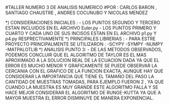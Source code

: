 #TALLER NUMERO 3 DE ANALISIS NUMERICO
#POR : CARLOS BARON , SANTIAGO CHAUSTRE , ANDRES COCUNUBO Y NICOLAS MENDEZ

*) CONSIDERACIONES INICIALES : 
	- LOS PUNTOS SEGUNDO Y TERCERO ESTAN INCLUIDOS EN EL ARCHIVO Euler.py
	- LOS PUNTOS PRIMERO Y CUARTO Y CADA UNO DE SUS INCISOS ESTAN EN EL ARCHIVO p1.py Y p4.py RESPRECTIVAMENTE
*) PRINCIPALES LIBRERIAS :
	- PARA ESTRE PROYECTO PRINCIPALMENTE SE UTILIZARON :
		-SCYPY
		-SYMPY
		-NUMPY
		-MATPALOTLIB
*) ANALISIS PUNTO 3:
	- DE LAS METODOS OBSERVADOS, PODEMOS CONCLUIR QUE EL ALGORITMO DE TAYLOR ES EL MAS APROXIMADO A LA 
	SOLUCION REAL DE LA ECUACION DADA YA QUE EL ERROR ES MUCHO MENOR Y GRAFICAMENTE SE PUEDE OBSERVAR LA CERCANIA
	CON EL GRAFICO DE LA FUNCION EXACTA, AUNQUE HAY QUE CONSIDERAR LA IMPORTANCIA QUE TIENE EL TAMAÑO DEL PASO LA
        CANTIDAD DE MUESTRAS TOMADAS, PARA EJEMPLO FUERON 2 , YA QUE CUANDO LA MUESTRA ES MUY GRANDE ESTE ALGORITMO 
	FALLA Y SE HACE MEJOR CONSIDERAR EL ALGORITMO DE RUNGE-KUTTA YA QUE A MAYOR MUESTRA EL ERROR DISMINUYE
	DE MANERA EXPONENCIAL.

